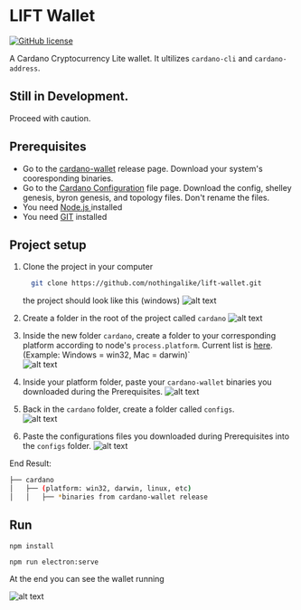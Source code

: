 

# LIFT Wallet
[![GitHub license](https://img.shields.io/github/license/nothingalike/lift-wallet)](https://github.com/nothingalike/lift-wallet/blob/master/LICENSE)

A Cardano Cryptocurrency Lite wallet. It ultilizes `cardano-cli` and `cardano-address`. 


## Still in Development. 
Proceed with caution.


## Prerequisites
 - Go to the [cardano-wallet](https://github.com/input-output-hk/cardano-wallet/releases) release page. Download your system's cooresponding binaries. 
 - Go to the [Cardano Configuration](https://hydra.iohk.io/job/Cardano/cardano-node/cardano-deployment/latest-finished/download/1/index.html) file page. Download the config, shelley genesis, byron genesis, and topology files. Don't rename the files.
 - You need [Node.js ](https://nodejs.org/es/) installed
 - You need [GIT](https://git-scm.com/)  installed

## Project setup

1. Clone the project in your computer    
    ``` bash
      git clone https://github.com/nothingalike/lift-wallet.git
    ```
    the project should look like this (windows)
        ![alt text](https://user-images.githubusercontent.com/35784914/105702298-5963c100-5eea-11eb-876f-6f83572664b7.PNG)
        
2. Create a folder in the root of the project called `cardano`
        ![alt text](https://user-images.githubusercontent.com/35784914/105702285-57016700-5eea-11eb-8eb0-ff942a16ea90.PNG)
        
2. Inside the new folder `cardano`, create a folder to your corresponding platform according to node's `process.platform`. Current list is [here](https://nodejs.org/api/process.html#process_process_platform). 
(Example: Windows = win32, Mac = darwin)`\
        ![alt text](https://user-images.githubusercontent.com/35784914/105702289-58329400-5eea-11eb-94ae-b514c1ccb757.PNG)
        
3. Inside your platform folder, paste your `cardano-wallet` binaries you downloaded during the Prerequisites.
        ![alt text](https://user-images.githubusercontent.com/35784914/105702291-58329400-5eea-11eb-89d9-9b04e1da3715.PNG)
4. Back in the `cardano` folder, create a folder called `configs`.\
        ![alt text](https://user-images.githubusercontent.com/35784914/105702293-58cb2a80-5eea-11eb-918c-6cc530645bce.PNG)
5. Paste the configurations files you downloaded during Prerequisites into the `configs` folder.
        ![alt text](https://user-images.githubusercontent.com/35784914/105702294-58cb2a80-5eea-11eb-8323-3976125d940c.PNG)

End Result:

```bash
├── cardano
│   ├── (platform: win32, darwin, linux, etc)
│   │   ├── *binaries from cardano-wallet release
```
## Run

```
npm install

npm run electron:serve
```

At the end you can see the wallet running

 ![alt text](https://user-images.githubusercontent.com/35784914/105702296-5963c100-5eea-11eb-9cb3-83ec46753379.PNG)
